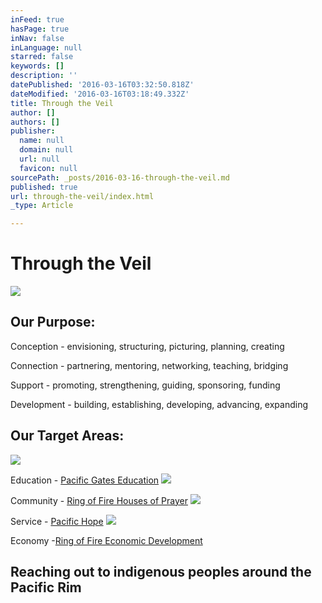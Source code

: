 ```yaml
---
inFeed: true
hasPage: true
inNav: false
inLanguage: null
starred: false
keywords: []
description: ''
datePublished: '2016-03-16T03:32:50.818Z'
dateModified: '2016-03-16T03:18:49.332Z'
title: Through the Veil
author: []
authors: []
publisher:
  name: null
  domain: null
  url: null
  favicon: null
sourcePath: _posts/2016-03-16-through-the-veil.md
published: true
url: through-the-veil/index.html
_type: Article

---
```

# Through the Veil
![](https://the-grid-user-content.s3-us-west-2.amazonaws.com/30a58b42-7ad9-418f-a9ec-2317a31edba6.jpg)

## Our Purpose:

Conception - envisioning, structuring, picturing, planning, creating

Connection - partnering, mentoring, networking, teaching, bridging

Support - promoting, strengthening, guiding, sponsoring, funding

Development - building, establishing, developing, advancing, expanding

## 

## Our Target Areas:
![](https://the-grid-user-content.s3-us-west-2.amazonaws.com/e9051742-5198-4990-b094-2ac10ce33dee.jpg)

Education - [Pacific Gates Education][0]
![](https://the-grid-user-content.s3-us-west-2.amazonaws.com/dcb9c8ab-6fac-4670-96d0-88c8056c6e46.jpg)

Community - [Ring of Fire Houses of Prayer][1]
![](https://the-grid-user-content.s3-us-west-2.amazonaws.com/8b4c0056-66a7-47cb-9e0c-5c3c3a1d2023.jpg)

Service - [Pacific Hope][2]
![](https://the-grid-user-content.s3-us-west-2.amazonaws.com/4057a237-60a0-403e-9975-694ec5455b29.jpg)

Economy -[Ring of Fire Economic Development][3]

## Reaching out to indigenous peoples around the Pacific Rim

[0]: http://pacificgates.org/
[1]: http://ringoffirehop.org/
[2]: http://pacifichope.org/
[3]: http://bibliographypress.com/